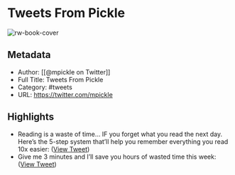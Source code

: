 # Tweets From Pickle

![rw-book-cover](https://pbs.twimg.com/profile_images/1526918428115738625/AcvjYRNf.png)

## Metadata
- Author: [[@mpickle on Twitter]]
- Full Title: Tweets From Pickle
- Category: #tweets
- URL: https://twitter.com/mpickle

## Highlights
- Reading is a waste of time…
  IF you forget what you read the next day.
  Here’s the 5-step system that’ll help you remember everything you read 10x easier: ([View Tweet](https://twitter.com/mpickle/status/1554105927757836288))
- Give me 3 minutes and I’ll save you hours of wasted time this week: ([View Tweet](https://twitter.com/mpickle/status/1552656370763063298))

